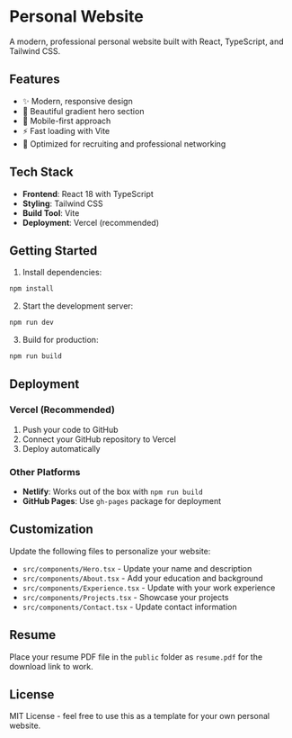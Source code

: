 # Personal Website

A modern, professional personal website built with React, TypeScript, and Tailwind CSS.

## Features

- ✨ Modern, responsive design
- 🎨 Beautiful gradient hero section
- 📱 Mobile-first approach
- ⚡ Fast loading with Vite
- 🎯 Optimized for recruiting and professional networking

## Tech Stack

- **Frontend**: React 18 with TypeScript
- **Styling**: Tailwind CSS
- **Build Tool**: Vite
- **Deployment**: Vercel (recommended)

## Getting Started

1. Install dependencies:
```bash
npm install
```

2. Start the development server:
```bash
npm run dev
```

3. Build for production:
```bash
npm run build
```

## Deployment

### Vercel (Recommended)
1. Push your code to GitHub
2. Connect your GitHub repository to Vercel
3. Deploy automatically

### Other Platforms
- **Netlify**: Works out of the box with `npm run build`
- **GitHub Pages**: Use `gh-pages` package for deployment

## Customization

Update the following files to personalize your website:

- `src/components/Hero.tsx` - Update your name and description
- `src/components/About.tsx` - Add your education and background
- `src/components/Experience.tsx` - Update with your work experience
- `src/components/Projects.tsx` - Showcase your projects
- `src/components/Contact.tsx` - Update contact information

## Resume

Place your resume PDF file in the `public` folder as `resume.pdf` for the download link to work.

## License

MIT License - feel free to use this as a template for your own personal website.
